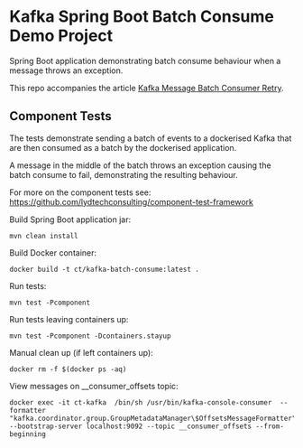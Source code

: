 # Kafka Spring Boot Batch Consume Demo Project

Spring Boot application demonstrating batch consume behaviour when a message throws an exception.

This repo accompanies the article [Kafka Message Batch Consumer Retry](https://medium.com/lydtech-consulting/kafka-message-batch-consumer-retry-8e49bdb39f5c).

## Component Tests

The tests demonstrate sending a batch of events to a dockerised Kafka that are then consumed as a batch by the dockerised application.

A message in the middle of the batch throws an exception causing the batch consume to fail, demonstrating the resulting behaviour.

For more on the component tests see: https://github.com/lydtechconsulting/component-test-framework

Build Spring Boot application jar:
```
mvn clean install
```

Build Docker container:
```
docker build -t ct/kafka-batch-consume:latest .
```

Run tests:
```
mvn test -Pcomponent
```

Run tests leaving containers up:
```
mvn test -Pcomponent -Dcontainers.stayup
```

Manual clean up (if left containers up):
```
docker rm -f $(docker ps -aq)
```

View messages on __consumer_offsets topic:
```
docker exec -it ct-kafka  /bin/sh /usr/bin/kafka-console-consumer  --formatter "kafka.coordinator.group.GroupMetadataManager\$OffsetsMessageFormatter" --bootstrap-server localhost:9092 --topic __consumer_offsets --from-beginning
```
